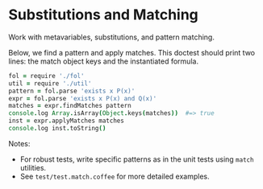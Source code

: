 # Substitutions and Matching

Work with metavariables, substitutions, and pattern matching.

Below, we find a pattern and apply matches. This doctest should print two lines: the match object keys and the instantiated formula.

```coffee doctest
fol = require './fol'
util = require './util'
pattern = fol.parse 'exists x P(x)'
expr = fol.parse 'exists x P(x) and Q(x)'
matches = expr.findMatches pattern
console.log Array.isArray(Object.keys(matches))  #=> true
inst = expr.applyMatches matches
console.log inst.toString()
```

Notes:
- For robust tests, write specific patterns as in the unit tests using `match` utilities.
- See `test/test.match.coffee` for more detailed examples.
